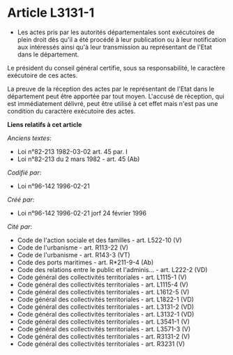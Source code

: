 # Article L3131-1

- Les actes pris par les autorités départementales sont exécutoires de plein droit dès qu'il a été procédé à leur publication
ou à leur notification aux intéressés ainsi qu'à leur transmission au représentant de l'Etat dans le département.

Le président du conseil général certifie, sous sa responsabilité, le caractère exécutoire de ces actes.

La preuve de la réception des actes par le représentant de l'Etat dans le département peut être apportée par tout moyen.
L'accusé de réception, qui est immédiatement délivré, peut être utilisé à cet effet mais n'est pas une condition du caractère
exécutoire des actes.

**Liens relatifs à cet article**

_Anciens textes_:

  - Loi n°82-213 1982-03-02 art. 45 par. I
  - Loi n°82-213 du 2 mars 1982 - art. 45 (Ab)

_Codifié par_:

  - Loi n°96-142 1996-02-21

_Créé par_:

  - Loi n°96-142 1996-02-21 jorf 24 février 1996

_Cité par_:

  - Code de l'action sociale et des familles - art. L522-10 (V)
  - Code de l'urbanisme - art. R113-22 (V)
  - Code de l'urbanisme - art. R143-3 (VT)
  - Code des ports maritimes - art. R*211-9-4 (Ab)
  - Code des relations entre le public et l'adminis... - art. L222-2 (VD)
  - Code général des collectivités territoriales - art. L1115-1 (V)
  - Code général des collectivités territoriales - art. L1115-4 (V)
  - Code général des collectivités territoriales - art. L1612-5 (V)
  - Code général des collectivités territoriales - art. L1822-1 (VD)
  - Code général des collectivités territoriales - art. L3131-2 (VD)
  - Code général des collectivités territoriales - art. L3132-1 (VD)
  - Code général des collectivités territoriales - art. L3541-1 (V)
  - Code général des collectivités territoriales - art. L3571-3 (V)
  - Code général des collectivités territoriales - art. R3131-2 (V)
  - Code général des collectivités territoriales - art. R3231 (V)
